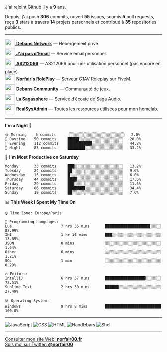 J'ai rejoint Github il y a **9** ans.

Depuis, j'ai push **306** commits, ouvert **55** issues, soumis **5** pull requests, reçu **3** stars à travers **14** projets personnels et contribué à **35** repositories publics.

---

[<img src="https://avatars.githubusercontent.com/u/75915832?s=200&v=4" width="32" height="32" align="center"> **Debans Network**](https://github.com/Debans-Network) — Hebergement prive.        
[<img src="https://avatars1.githubusercontent.com/u/65110091?s=96&v=4" width="32" height="32" align="center"> **J'ai pas d'Email**](https://github.com/jaipasdemail) — Service email personnel.        
[<img src="https://avatars.githubusercontent.com/u/76820094?s=200&v=4" width="32" height="32" align="center"> **AS212066**](https://github.com/AS212066) — AS212066 pour une utilisation personnel (pas encore en place).        
[<img src="https://avatars.githubusercontent.com/u/81194724?s=200&v=4" width="32" height="32" align="center"> **Norfair's RolePlay**](https://github.com/NorfairsRolePlay) — Serveur GTAV Roleplay sur FiveM.        
[<img src="https://avatars.githubusercontent.com/u/72928650?s=200&v=4" width="32" height="32" align="center"> **Debans Community**](https://github.com/DebansCommunity) — Communauté de jeux.        
[<img src="https://avatars.githubusercontent.com/u/71910296?s=200&v=4" width="32" height="32" align="center"> **La Sagasphere**](https://github.com/LaSagasphere) — Service d’écoute de Saga Audio.        
[<img src="https://avatars2.githubusercontent.com/u/64165263?s=96&v=4" width="32" height="32" align="center"> **RealSysAdmin**](https://github.com/realsysadmin-icu) — Toutes les ressources utilisées pour mon homelab.        

---

<!--START_SECTION:waka-->
**I'm a Night 🦉** 

```text
🌞 Morning    5 commits      ░░░░░░░░░░░░░░░░░░░░░░░░░   2.0% 
🌆 Daytime    50 commits     █████░░░░░░░░░░░░░░░░░░░░   20.0% 
🌃 Evening    112 commits    ███████████░░░░░░░░░░░░░░   44.8% 
🌙 Night      83 commits     ████████░░░░░░░░░░░░░░░░░   33.2%

```
📅 **I'm Most Productive on Saturday** 

```text
Monday       33 commits     ███░░░░░░░░░░░░░░░░░░░░░░   13.2% 
Tuesday      24 commits     ██░░░░░░░░░░░░░░░░░░░░░░░   9.6% 
Wednesday    15 commits     █░░░░░░░░░░░░░░░░░░░░░░░░   6.0% 
Thursday     44 commits     ████░░░░░░░░░░░░░░░░░░░░░   17.6% 
Friday       29 commits     ███░░░░░░░░░░░░░░░░░░░░░░   11.6% 
Saturday     86 commits     ████████░░░░░░░░░░░░░░░░░   34.4% 
Sunday       19 commits     ██░░░░░░░░░░░░░░░░░░░░░░░   7.6%

```


📊 **This Week I Spent My Time On** 

```text
⌚︎ Time Zone: Europe/Paris

💬 Programming Languages: 
Lua                      7 hrs 35 mins       ████████████████████░░░░░   82.99% 
INI                      1 hr 16 mins        ███░░░░░░░░░░░░░░░░░░░░░░   13.85% 
JSON                     8 mins              ░░░░░░░░░░░░░░░░░░░░░░░░░   1.64% 
Other                    6 mins              ░░░░░░░░░░░░░░░░░░░░░░░░░   1.21% 
SQL                      1 min               ░░░░░░░░░░░░░░░░░░░░░░░░░   0.29%

🔥 Editors: 
IntelliJ                 6 hrs 37 mins       ██████████████████░░░░░░░   72.51% 
Sublime Text             2 hrs 30 mins       ██████░░░░░░░░░░░░░░░░░░░   27.49%

💻 Operating System: 
Windows                  9 hrs 8 mins        █████████████████████████   100.0%

```


<!--END_SECTION:waka-->

---

![JavaScript](https://img.shields.io/static/v1?style=for-the-badge&label=JavaScript&color=555&labelColor=%23f1e05a&message=72%25)
![CSS](https://img.shields.io/static/v1?style=for-the-badge&label=CSS&color=555&labelColor=%23563d7c&message=21%25)
![HTML](https://img.shields.io/static/v1?style=for-the-badge&label=HTML&color=555&labelColor=%23e34c26&message=5.2%25)
![Handlebars](https://img.shields.io/static/v1?style=for-the-badge&label=Handlebars&color=555&labelColor=%23f7931e&message=1.5%25)
![Shell](https://img.shields.io/static/v1?style=for-the-badge&label=Shell&color=555&labelColor=%2389e051&message=0.1%25)

---

[Consulter mon site Web: **norfair00.fr**](https://norfair00.fr/)  
[Suis moi sur Twitter: **@norfair00**](https://twitter.com/norfair00)
